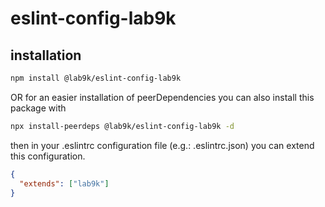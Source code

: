# eslint-config-lab9k

## installation

```bash
npm install @lab9k/eslint-config-lab9k
```

OR
for an easier installation of peerDependencies you can also install this package with

```bash
npx install-peerdeps @lab9k/eslint-config-lab9k -d
```

then in your .eslintrc configuration file (e.g.: .eslintrc.json) you can extend this configuration.

```json
{
  "extends": ["lab9k"]
}
```
